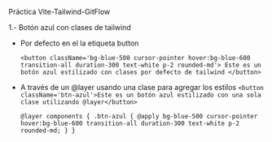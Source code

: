 Práctica Vite-Tailwind-GitFlow

1.- Botón azul con clases de tailwind 
  - Por defecto en el la etiqueta button
  
    `<button className='bg-blue-500 cursor-pointer hover:bg-blue-600 transition-all duration-300 text-white p-2 rounded-md'>
        Este es un botón azul estilizado con clases por defecto de tailwind
      </button>
    `

  - A través de un @layer usando una clase para agregar los estilos
    `<button className='btn-azul'>Este es un botón azul estilizado con una sola clase utilizando @layer</button>`

    `@layer components {
      .btn-azul {
        @apply bg-blue-500 cursor-pointer hover:bg-blue-600 transition-all duration-300 text-white p-2 rounded-md;
      }
    }
    `

